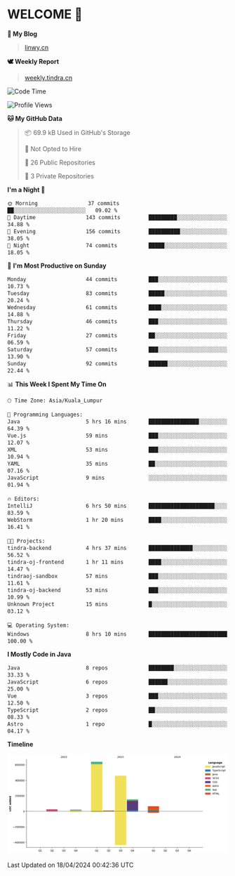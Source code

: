 # WELCOME 👋

**🐶 My Blog**
> [linwy.cn](linwy.cn)

**🕊️ Weekly Report**
> [weekly.tindra.cn](weekly.tindra.cn)
<!--START_SECTION:waka-->
![Code Time](http://img.shields.io/badge/Code%20Time-932%20hrs%2034%20mins-blue)

![Profile Views](http://img.shields.io/badge/Profile%20Views-0-blue)

**🐱 My GitHub Data** 

> 📦 69.9 kB Used in GitHub's Storage 
 > 
> 🚫 Not Opted to Hire
 > 
> 📜 26 Public Repositories 
 > 
> 🔑 3 Private Repositories 
 > 
**I'm a Night 🦉** 

```text
🌞 Morning                37 commits          ██░░░░░░░░░░░░░░░░░░░░░░░   09.02 % 
🌆 Daytime                143 commits         █████████░░░░░░░░░░░░░░░░   34.88 % 
🌃 Evening                156 commits         ██████████░░░░░░░░░░░░░░░   38.05 % 
🌙 Night                  74 commits          █████░░░░░░░░░░░░░░░░░░░░   18.05 % 
```
📅 **I'm Most Productive on Sunday** 

```text
Monday                   44 commits          ███░░░░░░░░░░░░░░░░░░░░░░   10.73 % 
Tuesday                  83 commits          █████░░░░░░░░░░░░░░░░░░░░   20.24 % 
Wednesday                61 commits          ████░░░░░░░░░░░░░░░░░░░░░   14.88 % 
Thursday                 46 commits          ███░░░░░░░░░░░░░░░░░░░░░░   11.22 % 
Friday                   27 commits          ██░░░░░░░░░░░░░░░░░░░░░░░   06.59 % 
Saturday                 57 commits          ███░░░░░░░░░░░░░░░░░░░░░░   13.90 % 
Sunday                   92 commits          ██████░░░░░░░░░░░░░░░░░░░   22.44 % 
```


📊 **This Week I Spent My Time On** 

```text
🕑︎ Time Zone: Asia/Kuala_Lumpur

💬 Programming Languages: 
Java                     5 hrs 16 mins       ████████████████░░░░░░░░░   64.39 % 
Vue.js                   59 mins             ███░░░░░░░░░░░░░░░░░░░░░░   12.07 % 
XML                      53 mins             ███░░░░░░░░░░░░░░░░░░░░░░   10.94 % 
YAML                     35 mins             ██░░░░░░░░░░░░░░░░░░░░░░░   07.16 % 
JavaScript               9 mins              ░░░░░░░░░░░░░░░░░░░░░░░░░   01.94 % 

🔥 Editors: 
IntelliJ                 6 hrs 50 mins       █████████████████████░░░░   83.59 % 
WebStorm                 1 hr 20 mins        ████░░░░░░░░░░░░░░░░░░░░░   16.41 % 

🐱‍💻 Projects: 
tindra-backend           4 hrs 37 mins       ██████████████░░░░░░░░░░░   56.52 % 
tindra-oj-frontend       1 hr 11 mins        ████░░░░░░░░░░░░░░░░░░░░░   14.47 % 
tindraoj-sandbox         57 mins             ███░░░░░░░░░░░░░░░░░░░░░░   11.61 % 
tindra-oj-backend        53 mins             ███░░░░░░░░░░░░░░░░░░░░░░   10.99 % 
Unknown Project          15 mins             █░░░░░░░░░░░░░░░░░░░░░░░░   03.12 % 

💻 Operating System: 
Windows                  8 hrs 10 mins       █████████████████████████   100.00 % 
```

**I Mostly Code in Java** 

```text
Java                     8 repos             ████████░░░░░░░░░░░░░░░░░   33.33 % 
JavaScript               6 repos             ██████░░░░░░░░░░░░░░░░░░░   25.00 % 
Vue                      3 repos             ███░░░░░░░░░░░░░░░░░░░░░░   12.50 % 
TypeScript               2 repos             ██░░░░░░░░░░░░░░░░░░░░░░░   08.33 % 
Astro                    1 repo              █░░░░░░░░░░░░░░░░░░░░░░░░   04.17 % 
```



**Timeline**

![Lines of Code chart](https://raw.githubusercontent.com/rieraa/rieraa/main/assets/bar_graph.png)


 Last Updated on 18/04/2024 00:42:36 UTC
<!--END_SECTION:waka-->
